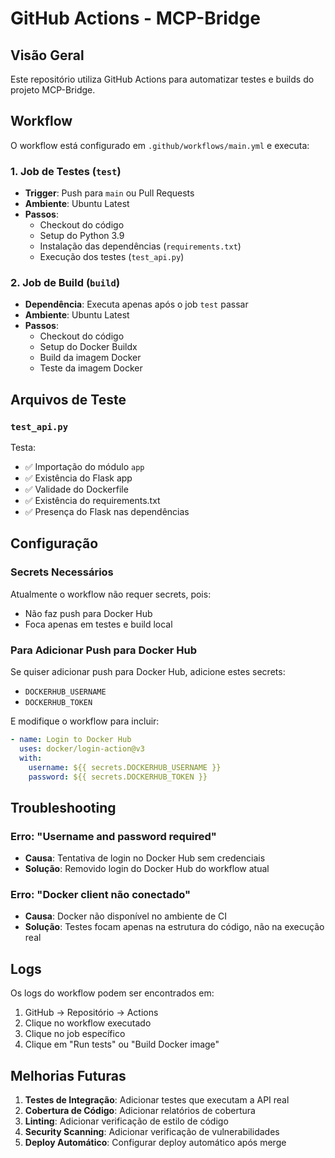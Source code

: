 # GitHub Actions - MCP-Bridge

## Visão Geral

Este repositório utiliza GitHub Actions para automatizar testes e builds do projeto MCP-Bridge.

## Workflow

O workflow está configurado em `.github/workflows/main.yml` e executa:

### 1. Job de Testes (`test`)
- **Trigger**: Push para `main` ou Pull Requests
- **Ambiente**: Ubuntu Latest
- **Passos**:
  - Checkout do código
  - Setup do Python 3.9
  - Instalação das dependências (`requirements.txt`)
  - Execução dos testes (`test_api.py`)

### 2. Job de Build (`build`)
- **Dependência**: Executa apenas após o job `test` passar
- **Ambiente**: Ubuntu Latest
- **Passos**:
  - Checkout do código
  - Setup do Docker Buildx
  - Build da imagem Docker
  - Teste da imagem Docker

## Arquivos de Teste

### `test_api.py`
Testa:
- ✅ Importação do módulo `app`
- ✅ Existência do Flask app
- ✅ Validade do Dockerfile
- ✅ Existência do requirements.txt
- ✅ Presença do Flask nas dependências

## Configuração

### Secrets Necessários
Atualmente o workflow não requer secrets, pois:
- Não faz push para Docker Hub
- Foca apenas em testes e build local

### Para Adicionar Push para Docker Hub
Se quiser adicionar push para Docker Hub, adicione estes secrets:
- `DOCKERHUB_USERNAME`
- `DOCKERHUB_TOKEN`

E modifique o workflow para incluir:
```yaml
- name: Login to Docker Hub
  uses: docker/login-action@v3
  with:
    username: ${{ secrets.DOCKERHUB_USERNAME }}
    password: ${{ secrets.DOCKERHUB_TOKEN }}
```

## Troubleshooting

### Erro: "Username and password required"
- **Causa**: Tentativa de login no Docker Hub sem credenciais
- **Solução**: Removido login do Docker Hub do workflow atual

### Erro: "Docker client não conectado"
- **Causa**: Docker não disponível no ambiente de CI
- **Solução**: Testes focam apenas na estrutura do código, não na execução real

## Logs

Os logs do workflow podem ser encontrados em:
1. GitHub → Repositório → Actions
2. Clique no workflow executado
3. Clique no job específico
4. Clique em "Run tests" ou "Build Docker image"

## Melhorias Futuras

1. **Testes de Integração**: Adicionar testes que executam a API real
2. **Cobertura de Código**: Adicionar relatórios de cobertura
3. **Linting**: Adicionar verificação de estilo de código
4. **Security Scanning**: Adicionar verificação de vulnerabilidades
5. **Deploy Automático**: Configurar deploy automático após merge 